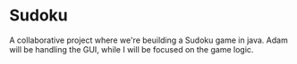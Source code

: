 # Sudoku
A collaborative project where we're beuilding a Sudoku game in java. Adam will be handling the GUI, while I will be focused on the game logic.
